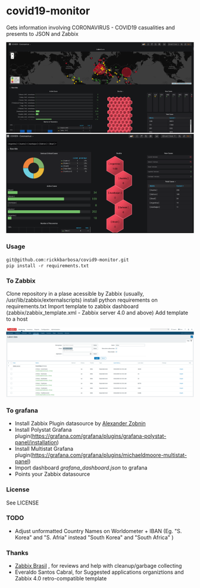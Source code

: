 # covid19-monitor
Gets information involving CORONAVIRUS - COVID19 casualities and presents to JSON and Zabbix

![Grafana](grafana_worldmap.png)
![Grafana](grafana_dashboard.png)


### Usage

```
git@github.com:rickkbarbosa/covid9-monitor.git
pip install -r requirements.txt
```

### To Zabbix

Clone repository in a plase acessible by Zabbix (usually, /usr/lib/zabbix/externalscripts)
install python requirements on requirements.txt
Import template to zabbix dashboard (zabbix/zabbix_template.xml - Zabbix server 4.0 and above)
Add template to a host

![Using on Zabbix](zabbix_template.png)

### To grafana

* Install Zabbix Plugin datasource by [Alexander Zobnin](https://grafana.com/grafana/plugins/alexanderzobnin-zabbix-app)
* Install Polystat Grafana plugin(https://grafana.com/grafana/plugins/grafana-polystat-panel/installation)
* Install Multistat Grafana plugin(https://grafana.com/grafana/plugins/michaeldmoore-multistat-panel)
* Import dashboard _grafana_dashboard.json_ to grafana 
* Points your Zabbix datasource

### License

See LICENSE


### TODO

* Adjust unformatted Country Names on Worldometer +  IBAN (Eg. "S. Korea"  and "S. Afria" instead "South Korea" and "South Africa" )


### Thanks 

* [Zabbix Brasil](https://t.me/ZabbixBrasil) , for reviews and help with cleanup/garbage collecting
* Everaldo Santos Cabral, for Suggested applications organiztions and Zabbix 4.0 retro-compatible template